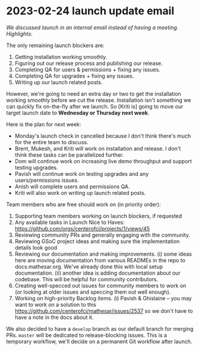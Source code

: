 # 2023-02-24 launch update email

*We discussed launch in an internal email instead of having a meeting. Highlights:*

The only remaining launch blockers are:
1. Getting installation working smoothly.
2. Figuring out our release process and publishing our release.
3. Completing QA for users & permissions + fixing any issues.
4. Completing QA for upgrades + fixing any issues.
5. Writing up our launch related posts.

However, we're going to need an extra day or two to get the installation working smoothly before we cut the release. Installation isn't something we can quickly fix on-the-fly after we launch. So [Kriti is] going to move our target launch date to **Wednesday or Thursday next week**.

Here is the plan for next week:
- Monday's launch check in cancelled because I don't think there's much for the entire team to discuss.
- Brent, Mukesh, and Kriti will work on installation and release. I don't think these tasks can be parallelized further.
- Dom will continue work on increasing live demo throughput and support testing upgrades.
- Pavish will continue work on testing upgrades and any users/permissions issues.
- Anish will complete users and permissions QA.
- Kriti will also work on writing up launch related posts.

Team members who are free should work on (in priority order):
1. Supporting team members working on launch blockers, if requested
2. Any available tasks in Launch Nice to Haves: https://github.com/orgs/centerofci/projects/1/views/45
3. Reviewing community PRs and generally engaging with the community.
4. Reviewing GSoC project ideas and making sure the implementation details look good
5. Reviewing our documentation and making improvements.
    (i) some ideas here are moving documentation from various READMEs in the repo to docs.mathesar.org. We've already done this with local setup documentation.
    (ii) another idea is adding documentation about our codebase. This will be helpful for community contributors.
6. Creating well-specced out issues for community members to work on (or looking at older issues and speccing them out well enough).
7. Working on high-priority Backlog items.
    (i) Pavish & Ghislaine – you may want to work on a solution to this https://github.com/centerofci/mathesar/issues/2537 so we don't have to have a note in the docs about it.

We also decided to have a `develop` branch as our default branch for merging PRs. `master` will be dedicated to release-blocking issues. This is a temporary workflow, we'll decide on a permanent Git workflow after launch.